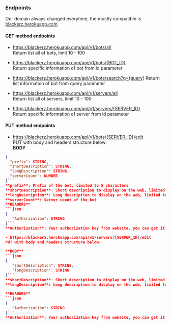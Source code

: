 ### Endpoints  
Our domain always changed everytime, the mostly compatible is [blackerz.herokuapp.com](https://blackerz.herokuapp.com)  

#### GET method endpoints<br>
- https://blackerz.herokuapp.com/api/v1/bots/all  
Return list all of bots, limit 10 - 100  

- https://blackerz.herokuapp.com/api/v1/bots/{BOT_ID}  
Return specific information of bot from id parameter  

- https://blackerz.herokuapp.com/api/v1/bots/search?q={query}
Return list information of bot from query parameter  

- https://blackerz.herokuapp.com/api/v1/servers/all  
Return list all of servers, limit 10 - 100  

- https://blackerz.herokuapp.com/api/v1/servers/{SERVER_ID}  
Return specific information of server from id parameter  

#### PUT method endpoints<br>
- https://blackerz.herokuapp.com/api/v1/bots/{SERVER_ID}/edit  
PUT with body and headers structure below:  
**BODY**  
```json  
{  
  "prefix": STRING,  
  "shortDescription": STRING,  
  "longDescription": STRING,  
  "serverCount": NUMBER  
}```  
**prefix**: Prefix of the bot, limited to 5 characters  
**shortDescription**: Short description to display on the web, limited to 120 characters  
**longDescription**: Long description to display on the web, limited to 4000 characters  
**serverCount**: Server count of the bot    
**HEADERS**  
```json  
{  
   "Authorization": STRING  
}```  
**Authorization**: Your authorization key from website, you can get it by visiting your profile  

- https://blackerz.herokuapp.com/api/v1/servers/{SERVER_ID}/edit  
PUT with body and headers structure below:  

**BODY**  
```json  
{  
   "shortDescription": STRING,  
   "longDescription": STRING  
}```  
**shortDescription**: Short description to display on the web, limited to 120 characters  
**longDescription**: Long description to display on the web, limited to 4000 characters  

**HEADERS**  
```json
{
   "Authorization": STRING
}```  
**Authorization**: Your authorization key from website, you can get it by visiting your profile  

